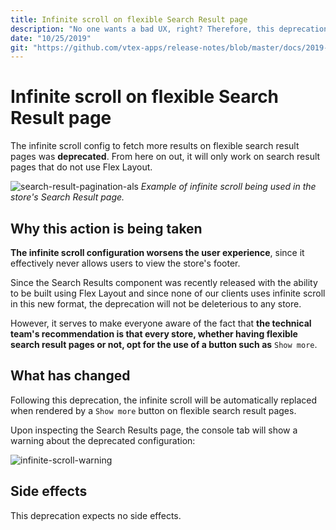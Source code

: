 ```yaml
---
title: Infinite scroll on flexible Search Result page
description: "No one wants a bad UX, right? Therefore, this deprecation is already deployed and you'll now understand why."
date: "10/25/2019"
git: "https://github.com/vtex-apps/release-notes/blob/master/docs/2019-week-39-40/url-field-autofill.md"
---
```


# Infinite scroll on flexible Search Result page

The infinite scroll config to fetch more results on flexible search result pages was **deprecated**. From here on out, it will only work on search result pages that do not use Flex Layout. 

![search-result-pagination-als](https://user-images.githubusercontent.com/52087100/66756478-7ea4fb00-ee70-11e9-8ba3-305f8e3bac83.gif)
_Example of infinite scroll being used in the store's Search Result page._

## Why this action is being taken

**The infinite scroll configuration worsens the user experience**, since it effectively never allows users to view the store's footer. 

Since the Search Results component was recently released with the ability to be built using Flex Layout and since none of our clients uses infinite scroll in this new format, the deprecation will not be deleterious to any store. 

However, it serves to make everyone aware of the fact that **the technical team's recommendation is that every store, whether having flexible search result pages or not, opt for the use of a button such as** `Show more`.
  
## What has changed

Following this deprecation, the infinite scroll will be automatically replaced when rendered by a `Show more` button on flexible search result pages. 

Upon inspecting the Search Results page, the console tab will show a warning about the deprecated configuration:

![infinite-scroll-warning](https://user-images.githubusercontent.com/52087100/67563877-05bb6400-f6f8-11e9-9804-e3b39d23cb5f.png)

## Side effects 

This deprecation expects no side effects.
